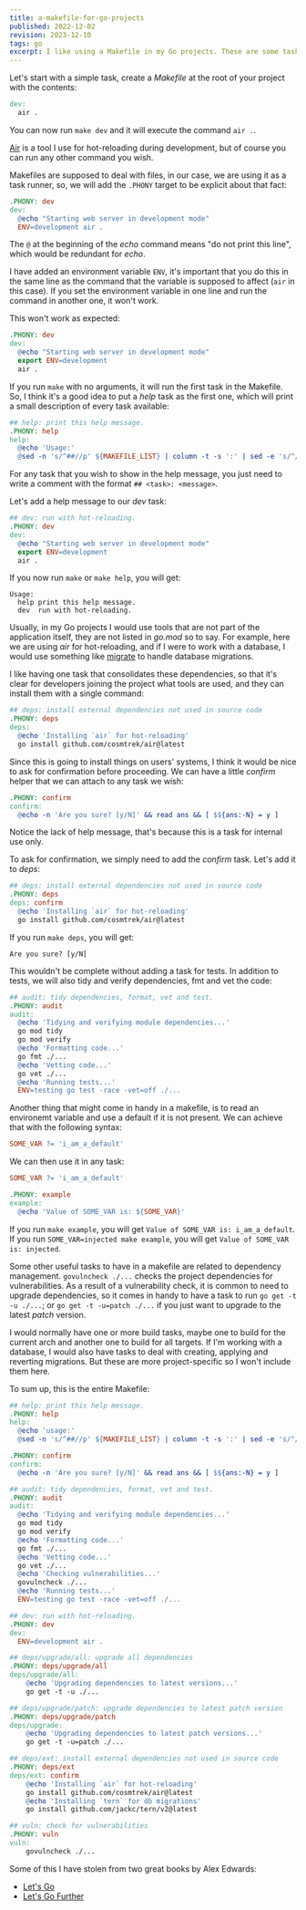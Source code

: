 ```yaml
---
title: a-makefile-for-go-projects
published: 2022-12-02
revision: 2023-12-10
tags: go
excerpt: I like using a Makefile in my Go projects. These are some tasks that I find useful in pretty much all of them.
---
```


Let's start with a simple task, create a _Makefile_ at the root of your project with the contents:

```makefile
dev:
  air .
```

You can now run `make dev` and it will execute the command `air .`.

[Air](https://github.com/cosmtrek/air) is a tool I use for hot-reloading during development, but of course you can run any other command you wish.

Makefiles are supposed to deal with files, in our case, we are using it as a task runner, so, we will add the `.PHONY` target to be explicit about that fact:

```makefile
.PHONY: dev
dev:
  @echo "Starting web server in development mode"
  ENV=development air .
```

The `@` at the beginning of the _echo_ command means "do not print this line", which would be redundant for _echo_.

I have added an environment variable `ENV`, it's important that you do this in the same line as the command that the variable is supposed to affect (`air` in this case). If you set the environment variable in one line and run the command in another one, it won't work.

This won't work as expected:

```makefile
.PHONY: dev
dev:
  @echo "Starting web server in development mode"
  export ENV=development
  air .
```

If you run `make` with no arguments, it will run the first task in the Makefile. So, I think it's a good idea to put a _help_ task as the first one, which will print a small description of every task available:

```makefile
## help: print this help message.
.PHONY: help
help:
  @echo 'Usage:'
  @sed -n 's/^##//p' ${MAKEFILE_LIST} | column -t -s ':' | sed -e 's/^/ /'
```

For any task that you wish to show in the help message, you just need to write a comment with the format `## <task>: <message>`.

Let's add a help message to our _dev_ task:

```makefile
## dev: run with hot-reloading.
.PHONY: dev
dev:
  @echo "Starting web server in development mode"
  export ENV=development
  air .
```

If you now run `make` or `make help`, you will get:

```
Usage:
  help print this help message.
  dev  run with hot-reloading.
```

Usually, in my Go projects I would use tools that are not part of the application itself, they are not listed in _go.mod_ so to say. For example, here we are using _air_ for hot-reloading, and if I were to work with a database, I would use something like [migrate](https://github.com/golang-migrate/migrate) to handle database migrations.

I like having one task that consolidates these dependencies, so that it's clear for developers joining the project what tools are used, and they can install them with a single command:

```makefile
## deps: install external dependencies not used in source code
.PHONY: deps
deps:
  @echo 'Installing `air` for hot-reloading'
  go install github.com/cosmtrek/air@latest
```

Since this is going to install things on users' systems, I think it would be nice to ask for confirmation before proceeding. We can have a little _confirm_ helper that we can attach to any task we wish:

```makefile
.PHONY: confirm
confirm:
  @echo -n 'Are you sure? [y/N]' && read ans && [ $${ans:-N} = y ]
```

Notice the lack of help message, that's because this is a task for internal use only.

To ask for confirmation, we simply need to add the _confirm_ task. Let's add it to _deps_:

```makefile
## deps: install external dependencies not used in source code
.PHONY: deps
deps: confirm
  @echo 'Installing `air` for hot-reloading'
  go install github.com/cosmtrek/air@latest
```

If you run `make deps`, you will get:

```
Are you sure? [y/N]
```

This wouldn't be complete without adding a task for tests. In addition to tests, we will also tidy and verify dependencies, fmt and vet the code:

```makefile
## audit: tidy dependencies, format, vet and test.
.PHONY: audit
audit:
  @echo 'Tidying and verifying module dependencies...'
  go mod tidy
  go mod verify
  @echo 'Formatting code...'
  go fmt ./...
  @echo 'Vetting code...'
  go vet ./...
  @echo 'Running tests...'
  ENV=testing go test -race -vet=off ./...
```

Another thing that might come in handy in a makefile, is to read an environemt variable and use a default if it is not present.
We can achieve that with the following syntax:

```makefile
SOME_VAR ?= 'i_am_a_default'
```

We can then use it in any task:

```makefile
SOME_VAR ?= 'i_am_a_default'

.PHONY: example
example:
  @echo 'Value of SOME_VAR is: ${SOME_VAR}'
```

If you run `make example`, you will get `Value of SOME_VAR is: i_am_a_default`.
If you run `SOME_VAR=injected make example`, you will get `Value of SOME_VAR is: injected`.

Some other useful tasks to have in a makefile are related to dependency management. `govulncheck ./...` checks the project dependencies for vulnerabilities. As a result of a vulnerability check, it is common to need to upgrade dependencies, so it comes in handy to have a task to run `go get -t -u ./...`; or `go get -t -u=patch ./...` if you just want to upgrade to the latest _patch_ version.

I would normally have one or more build tasks, maybe one to build for the current arch and another one to build for all targets. If I'm working with a database, I would also have tasks to deal with creating, applying and reverting migrations. But these are more project-specific so I won't include them here.

To sum up, this is the entire Makefile:

```makefile
## help: print this help message.
.PHONY: help
help:
  @echo 'usage:'
  @sed -n 's/^##//p' ${MAKEFILE_LIST} | column -t -s ':' | sed -e 's/^/ /'

.PHONY: confirm
confirm:
  @echo -n 'Are you sure? [y/N]' && read ans && [ $${ans:-N} = y ]

## audit: tidy dependencies, format, vet and test.
.PHONY: audit
audit:
  @echo 'Tidying and verifying module dependencies...'
  go mod tidy
  go mod verify
  @echo 'Formatting code...'
  go fmt ./...
  @echo 'Vetting code...'
  go vet ./...
  @echo 'Checking vulnerabilities...'
  govulncheck ./...
  @echo 'Running tests...'
  ENV=testing go test -race -vet=off ./...

## dev: run with hot-reloading.
.PHONY: dev
dev:
  ENV=development air .

## deps/upgrade/all: upgrade all dependencies
.PHONY: deps/upgrade/all
deps/upgrade/all:
	@echo 'Upgrading dependencies to latest versions...'
	go get -t -u ./...

## deps/upgrade/patch: upgrade dependencies to latest patch version
.PHONY: deps/upgrade/patch
deps/upgrade:
	@echo 'Upgrading dependencies to latest patch versions...'
	go get -t -u=patch ./...

## deps/ext: install external dependencies not used in source code
.PHONY: deps/ext
deps/ext: confirm
	@echo 'Installing `air` for hot-reloading'
	go install github.com/cosmtrek/air@latest
	@echo 'Installing `tern` for db migrations'
	go install github.com/jackc/tern/v2@latest

## vuln: check for vulnerabilities
.PHONY: vuln
vuln:
	govulncheck ./...
```

Some of this I have stolen from two great books by Alex Edwards:

- [Let's Go](https://lets-go.alexedwards.net/)
- [Let's Go Further](https://lets-go-further.alexedwards.net/)
